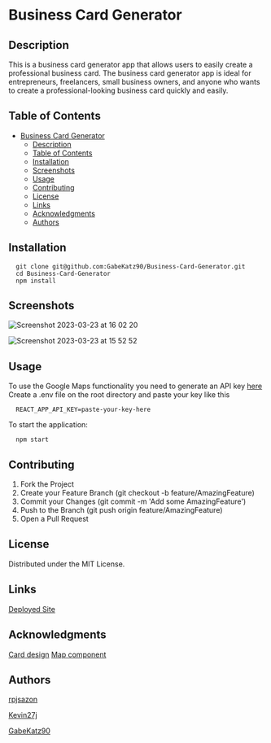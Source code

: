 # Business Card Generator

## Description

This is a business card generator app that allows users to easily create a professional business card.
The business card generator app is ideal for entrepreneurs, freelancers, small business owners, and anyone who wants to create a professional-looking business card quickly and easily.

## Table of Contents
- [Business Card Generator](#business-card-generator)
  - [Description](#description)
  - [Table of Contents](#table-of-contents)
  - [Installation](#installation)
  - [Screenshots](#screenshots)
  - [Usage](#usage)
  - [Contributing](#contributing)
  - [License](#license)
  - [Links](#links)
  - [Acknowledgments](#acknowledgments)
  - [Authors](#authors)

## Installation

```
  git clone git@github.com:GabeKatz90/Business-Card-Generator.git
  cd Business-Card-Generator
  npm install

```

## Screenshots

![Screenshot 2023-03-23 at 16 02 20](https://user-images.githubusercontent.com/117780156/227263446-a274b1a4-74e8-4486-9d16-ffdf96712795.jpg)


![Screenshot 2023-03-23 at 15 52 52](https://user-images.githubusercontent.com/117780156/227262106-e0e0f0b9-2692-400d-912c-a43dd979bc04.jpg)


## Usage

To use the Google Maps functionality you need to generate an API key [here](https://developers.google.com/maps/documentation/javascript/get-api-key)
Create a .env file on the root directory and paste your key like this
```
  REACT_APP_API_KEY=paste-your-key-here
```
To start the application:

```
  npm start
```

## Contributing

1. Fork the Project
2. Create your Feature Branch (git checkout -b feature/AmazingFeature)
3. Commit your Changes (git commit -m 'Add some AmazingFeature')
4. Push to the Branch (git push origin feature/AmazingFeature)
5. Open a Pull Request

## License

Distributed under the MIT License. 

## Links

[Deployed Site](https://641c3fb5882b5b19749b7c9d--deft-donut-329f3a.netlify.app/)

## Acknowledgments

[Card design](https://lenadesign.org/2021/06/24/css-3d-flip-business-card/)
[Map component](https://blog.logrocket.com/integrating-google-maps-react/)

## Authors

[rpjsazon](https://github.com/rpjsazon)

[Kevin27j](https://github.com/Kevin27j)

[GabeKatz90](https://github.com/GabeKatz90)
